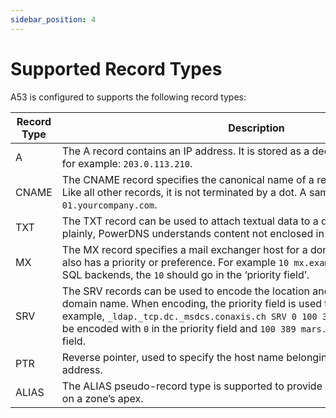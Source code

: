 ```yaml
---
sidebar_position: 4
---
```

# Supported Record Types

A53 is configured to supports the following record types:

| Record Type | Description                                                                                                                                                                                                                                                                                                                                  |
| ----------- | -------------------------------------------------------------------------------------------------------------------------------------------------------------------------------------------------------------------------------------------------------------------------------------------------------------------------------------------- |
| A           | The A record contains an IP address. It is stored as a decimal dotted quad string, for example: `203.0.113.210`.                                                                                                                                                                                                                             |
| CNAME       | The CNAME record specifies the canonical name of a record. It is stored plainly. Like all other records, it is not terminated by a dot. A sample might be `webserver-01.yourcompany.com`.                                                                                                                                                    |
| TXT         | The TXT record can be used to attach textual data to a domain. Text is stored plainly, PowerDNS understands content not enclosed in quotes.                                                                                                                                                                                                  |
| MX          | The MX record specifies a mail exchanger host for a domain. Each mail exchanger also has a priority or preference. For example `10 mx.example.net`. In the generic SQL backends, the `10` should go in the ‘priority field’.                                                                                                                 |
| SRV         | The SRV records can be used to encode the location and port of services on a domain name. When encoding, the priority field is used to encode the priority. For example, `_ldap._tcp.dc._msdcs.conaxis.ch SRV 0 100 389 mars.conaxis.ch` would be encoded with `0` in the priority field and `100 389 mars.conaxis.ch` in the content field. |
| PTR         | Reverse pointer, used to specify the host name belonging to an IPv4 or IPv6 address.                                                                                                                                                                                                                                                         |
| ALIAS       | The ALIAS pseudo-record type is supported to provide CNAME-like mechanisms on a zone’s apex.                                                                                                                                                                                                                                                 |






